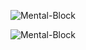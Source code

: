
<center>

<p align="center">
  <img align="center" src="https://github-readme-stats.vercel.app/api?username=mental-block&show_icons=true&theme=default&count_private=true&title_color=18CAE6&icon_color=18CAE6&hide_border=true" alt="Mental-Block" />
</p>

<p align="center">
  <img align="center" src="https://github-readme-stats.vercel.app/api/top-langs/?username=mental-     block&layout=compact&hide_border=true&title_color=18CAE6" alt="Mental-Block" />
</p>

</center>

